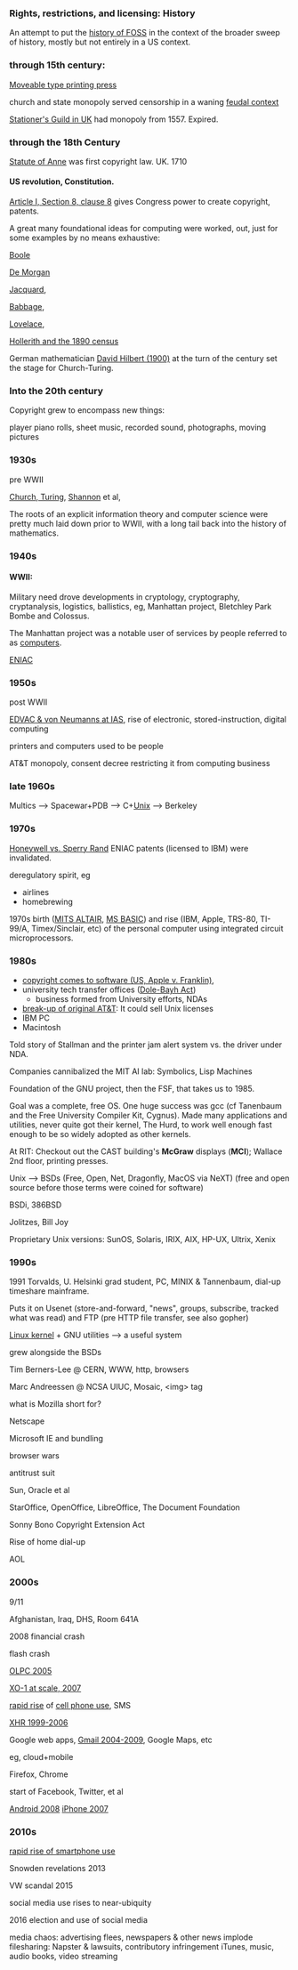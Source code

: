 
### Rights, restrictions, and licensing: History

An attempt to put the [history of FOSS](https://en.wikipedia.org/wiki/History_of_free_and_open-source_software) in the context of the broader sweep of 
history, mostly but not entirely in a US context.

### through 15th century:

[Moveable type printing press](https://en.wikipedia.org/wiki/History_of_printing) 

church and state monopoly served censorship in a waning [feudal context](https://en.wikipedia.org/wiki/Feudalism#End_of_European_feudalism_(1500%E2%80%931850s))

[Stationer's Guild in UK](https://en.wikipedia.org/wiki/Worshipful_Company_of_Stationers_and_Newspaper_Makers) had monopoly from 1557. Expired.

### through the 18th Century

[Statute of Anne](https://en.wikipedia.org/wiki/Statute_of_Anne) was first copyright law. UK. 1710

#### US revolution, Constitution. 

[Article I, Section 8, clause 8]() gives Congress power to create copyright, patents.

A great many foundational ideas for computing were worked, out, just for
some examples by no means exhaustive:

[Boole](https://en.wikipedia.org/wiki/George_Boole)

[De Morgan](https://en.wikipedia.org/wiki/De_Morgan%27s_laws)

[Jacquard](https://en.wikipedia.org/wiki/Jacquard_loom), 

[Babbage](https://en.wikipedia.org/wiki/Charles_Babbage), 

[Lovelace](https://en.wikipedia.org/wiki/Ada_Lovelace),

[Hollerith and the 1890 census](https://en.wikipedia.org/wiki/Herman_Hollerith)

German mathematician [David Hilbert (1900)](https://en.wikipedia.org/wiki/Hilbert%27s_problems)
at the turn of the century set the stage for Church-Turing.

### Into the 20th century

Copyright grew to encompass new things: 

player piano rolls, sheet music, recorded sound, photographs, moving pictures

### 1930s

pre WWII 

[Church, Turing](https://en.wikipedia.org/wiki/Church%E2%80%93Turing_thesis),
[Shannon](https://en.wikipedia.org/wiki/Claude_Shannon) et al, 

The roots of an explicit information theory and computer science were pretty
much laid down prior to WWII, with a long tail back into the history of
mathematics.

### 1940s

#### WWII:

Military need drove developments in cryptology, cryptography, cryptanalysis,
logistics, ballistics, eg, Manhattan project, Bletchley Park Bombe and
Colossus.

The Manhattan project was a notable user of services by people referred to
as [computers](https://en.wikipedia.org/wiki/Human_computer#Wartime_computing_and_the_invention_of_electronic_computing). 

[ENIAC](https://en.wikipedia.org/wiki/ENIAC)

### 1950s

post WWII 

[EDVAC & von Neumanns at IAS](https://en.wikipedia.org/wiki/IAS_machine), rise of electronic, stored-instruction, digital computing

printers and computers used to be people

AT&T monopoly, consent decree restricting it from computing business

### late 1960s

Multics --> Spacewar+PDB --> C+[Unix](https://en.wikipedia.org/wiki/File:Unix_history-simple.svg) --> Berkeley

### 1970s 

[Honeywell vs. Sperry Rand](https://en.wikipedia.org/wiki/Honeywell,_Inc._v._Sperry_Rand_Corp.) ENIAC patents (licensed to IBM) were invalidated.

deregulatory spirit, eg

  * airlines
  * homebrewing

1970s birth ([MITS ALTAIR](https://en.wikipedia.org/wiki/Altair_8800), [MS BASIC](https://en.wikipedia.org/wiki/Open_Letter_to_Hobbyists)) and rise (IBM, Apple, TRS-80, TI-99/A, Timex/Sinclair, etc) of the personal computer using integrated circuit microprocessors.

### 1980s 

  * [copyright comes to software (US, Apple v. Franklin)](https://en.wikipedia.org/w/index.php?title=Software_copyright&oldid=882395503#History_of_software_copyrights_in_the_United_States), 
  * university tech transfer offices ([Dole-Bayh Act](https://en.wikipedia.org/wiki/Bayh%E2%80%93Dole_Act)) 
    * business formed from University efforts, NDAs
  * [break-up of original AT&T](https://en.wikipedia.org/wiki/Breakup_of_the_Bell_System): It could sell Unix licenses
  * IBM PC
  * Macintosh

Told story of Stallman and the printer jam alert system vs. the driver under NDA.

Companies cannibalized the MIT AI lab: Symbolics, Lisp Machines

Foundation of the GNU project, then the FSF, that takes us to 1985.

Goal was a complete, free OS.  One huge success was gcc (cf Tanenbaum and
the Free University Compiler Kit, Cygnus).  Made many applications and
utilities, never quite got their kernel, The Hurd, to work well enough fast
enough to be so widely adopted as other kernels.

At RIT: Checkout out the CAST building's **McGraw** displays (**MCI**); Wallace 2nd floor, printing presses.

Unix --> BSDs (Free, Open, Net, Dragonfly, MacOS via NeXT) (free and open
source before those terms were coined for software)

BSDi, 386BSD

Jolitzes, Bill Joy

Proprietary Unix versions: SunOS, Solaris, IRIX, AIX, HP-UX, Ultrix, Xenix

### 1990s

1991 Torvalds, U. Helsinki grad student, PC, MINIX & Tannenbaum, dial-up timeshare mainframe.

Puts it on Usenet (store-and-forward, "news", groups, subscribe, tracked what was read) and FTP (pre HTTP file transfer, see also gopher)

[Linux kernel](https://en.wikipedia.org/wiki/Linux_distribution#/media/File:Linux_Distribution_Timeline.svg) + GNU utilities --> a useful system

grew alongside the BSDs 

Tim Berners-Lee @ CERN, WWW, http, browsers

Marc Andreessen @ NCSA UIUC, Mosaic, \<img> tag

what is Mozilla short for?

Netscape

Microsoft IE and bundling

browser wars

antitrust suit

Sun, Oracle et al

StarOffice, OpenOffice, LibreOffice, The Document Foundation

Sonny Bono Copyright Extension Act

Rise of home dial-up

AOL

### 2000s

9/11

Afghanistan, Iraq, DHS, Room 641A

2008 financial crash

flash crash

[OLPC 2005](https://en.wikipedia.org/wiki/One_Laptop_per_Child)

[XO-1 at scale, 2007](https://en.wikipedia.org/wiki/OLPC_XO#History)

[rapid rise](https://upload.wikimedia.org/wikipedia/commons/7/7d/Annual_Cell_Phone_Subscriptions_-_United_States_1985_to_2010.jpg) 
of [cell phone use](http://www.bmj.com/content/bmj/344/bmj.e1147/F1.large.jpg), SMS

[XHR 1999-2006](https://en.wikipedia.org/wiki/XMLHttpRequest#History)

Google web apps, [Gmail 2004-2009](https://en.wikipedia.org/wiki/Gmail), Google Maps, etc

eg, cloud+mobile

Firefox, Chrome

start of Facebook, Twitter, et al 

[Android 2008]()
[iPhone 2007]()

### 2010s

[rapid rise of smartphone use](https://www.goboomtown.com/media/Smartphone-Penetration-in-the-US.jpg)

Snowden revelations 2013

VW scandal 2015

social media use rises to near-ubiquity

2016 election and use of social media


media chaos: advertising flees, newspapers & other news implode
filesharing: Napster & lawsuits, contributory infringement
iTunes, music, audio books, video streaming

